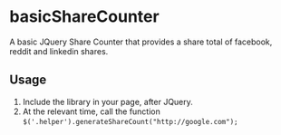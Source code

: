 # basicShareCounter
A basic JQuery Share Counter that provides a share total of facebook, reddit and linkedin shares.

## Usage

1. Include the library in your page, after JQuery.
2. At the relevant time, call the function
`$('.helper').generateShareCount("http://google.com");`
